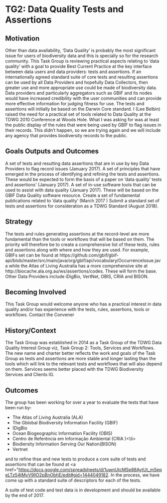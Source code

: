 <h1>TG2: Data Quality Tests and Assertions</h1>
<h2>Motivation</h2>
Other than data availability, ‘Data Quality’ is probably the most significant issue for users of biodiversity data and this is specially so for the research community.
This Task Group is reviewing practical aspects relating to ‘data quality’ with a goal to provide Best Current Practice at the key interface between data users and data providers: tests and assertions.
If an internationally agreed standard suite of core tests and resulting assertions can be used by all Data Providers and hopefully Data Collectors, then greater use and more appropriate use could be made of biodiversity data. 
Data providers and particularly aggregators such as GBIF and its nodes would have increased credibility with the user communities and can provide more effective information for judging fitness for use.
The tests and assertions will initially be based on the Darwin Core standard.
I (Lee Belbin) raised the need for a practical set of tools related to Data Quality at the TDWG 2010 Conference at Woods Hole. What I was asking for was at least the public display of the rules that were being used by GBIF to flag issues in their records. This didn’t happen, so we are trying again and we will include any agency that provides biodiversity records to the public.

<h2>Goals Outputs and Outcomes</h2>
A set of tests and resulting data assertions that are in use by key Data Providers to flag record issues (January 2017).
A set of principles that have emerged in the process of identifying and refining the tests and assertions. These would be expected to form the basis of a paper on ‘data quality’ tests and assertions’ (January 2017).
A set of in-use software tools that can be used to assist with data quality (January 2017). These will be based on the GBIF Data Quality software resource.
Create a set of fundamental publications related to ‘data quality’ (March  2017 )
Submit a standard set of tests and assertions for consideration as a TDWG Standard (August 2018).

<h2>Strategy</h2>
The tests and rules generating assertions at the record-level are more fundamental than the tools or workflows that will be based on them. The priority will therefore be to create a comprehensive list of these tests, rules and assertions along with where and how they are used. For example, GBIFs set can be found at https://github.com/gbif/gbif-api/blob/master/src/main/java/org/gbif/api/vocabulary/OccurrenceIssue.java while the Atlas of Living Australia has a more comprehensive site at http://biocache.ala.org.au/ws/assertions/codes. These will form the base. Other Data Providers include iDigBio, VertNet, OBIS, CRIA and BISON.

<h2>Becoming Involved</h2>
This Task Group would welcome anyone who has a practical interest in data quality and/or has experience with the tests, rules, assertions, tools or workflows.
Contact the Convener

<h2>History/Context</h2>
The Task Group was established in 2014 as a Task Group of the TDWG Data Quality Interest Group viz, Task Group 2: Tools, Services and Workflows. The new name and charter better reflects the work and goals of the Task Group as tests and assertions are more stable and longer lasting than the tools which will link to the relevant tests and workflows that will also depend on them. Services seems better placed with the TDWG Biodiversity Services and Clients IG.

<h2>Outcomes</h2>
The group has been working for over a year to evaluate the tests that have been run by-
<ul>
<li>The Atlas of Living Australia (ALA)</<li>
<li>The Gblobal Biodiversity Information Facility (GBIF)</li>
<li>IDigBio</li>
<li>Ocean Biogeographic Information Facility (OBIS)</li>
<li>Centro de Referência em Informação Ambiental (CRIA )<\li>
<li>Biodiersity Information Serving Our Nation(BISON)</li>
<li>Vertnet</li>
  </ul>
  
and to refine thse and new tests to produce a core suite of tests and assertions that can be found at <a href="https://docs.google.com/spreadsheets/d/1uwnUtcMSe88AytUt_mSepeLTz54tMvV9llO2pBnObhE/edit#gid=1444049182</a>. In the process, we have come up with a standard suite of descriptors for each of the tests.
  
A suite of test code and test data is in development and should be available by the end of 2017.
  
  
